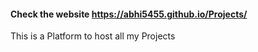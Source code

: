 #### Check the website https://abhi5455.github.io/Projects/

This is a Platform to host all my Projects

